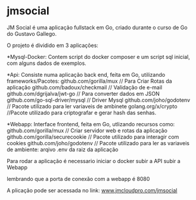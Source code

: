 # jmsocial
JM Social é uma aplicação fullstack em Go, criado durante o curso de Go do Gustavo Gallego.

O projeto é dividido em 3 aplicações:

*Mysql-Docker: Contem script do docker composer e um script sql inicial, com alguns dados de exemplos.

*Api:  Consiste numa aplicação back end, feita em Go, utilizando frameworks/Pacotes:
github.com/gorilla/mux   // Para Criar Rotas da aplicação
github.com/badoux/checkmail  // Validação de e-mail
github.com/dgrijalva/jwt-go  // Para converter dados em JSON 
github.com/go-sql-driver/mysql   // Driver Mysql
github.com/joho/godotenv  // Pacote utilizado para ler variaveis de ambinete
golang.org/x/crypto  //Pacote utilizado para criptografar e gerar hash das senhas.


*Webapp:  Interface frontend, feita em Go,  utlizando recursos como:
github.com/gorilla/mux   // Criar servidor web e rotas da aplicação
github.com/gorilla/securecookie  // Pacote utilizado para interagir com cookies
github.com/joho/godotenv // Pacote utilizado para ler as variaveis de ambiente:  arqivo  .env da raiz da aplicação
  
  
  Para rodar a aplicação é necessario iniciar o docker
  subir a API
  subir a Webapp
  
  lembrando que a porta de conexão com a webapp é  8080
  
  A plicação pode ser acessada no link:  www.jmcloudpro.com/jmsocial
  
  
  
  
